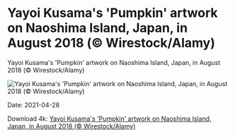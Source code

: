 # Yayoi Kusama's 'Pumpkin' artwork on Naoshima Island, Japan, in August 2018 (© Wirestock/Alamy)

Yayoi Kusama's 'Pumpkin' artwork on Naoshima Island, Japan, in August 2018 (© Wirestock/Alamy)

![Yayoi Kusama's 'Pumpkin' artwork on Naoshima Island, Japan, in August 2018 (© Wirestock/Alamy)](https://bing.com/th?id=OHR.KusamaPumpkin_EN-US1211132220_UHD.jpg&w=1024&h=576)

Date: 2021-04-28

Download 4k: [Yayoi Kusama's 'Pumpkin' artwork on Naoshima Island, Japan, in August 2018 (© Wirestock/Alamy)](https://bing.com/th?id=OHR.KusamaPumpkin_EN-US1211132220_UHD.jpg)

